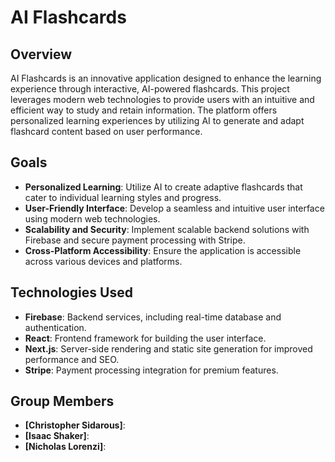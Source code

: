 # AI Flashcards

## Overview
AI Flashcards is an innovative application designed to enhance the learning experience through interactive, AI-powered flashcards. This project leverages modern web technologies to provide users with an intuitive and efficient way to study and retain information. The platform offers personalized learning experiences by utilizing AI to generate and adapt flashcard content based on user performance.

## Goals
- **Personalized Learning**: Utilize AI to create adaptive flashcards that cater to individual learning styles and progress.
- **User-Friendly Interface**: Develop a seamless and intuitive user interface using modern web technologies.
- **Scalability and Security**: Implement scalable backend solutions with Firebase and secure payment processing with Stripe.
- **Cross-Platform Accessibility**: Ensure the application is accessible across various devices and platforms.

## Technologies Used
- **Firebase**: Backend services, including real-time database and authentication.
- **React**: Frontend framework for building the user interface.
- **Next.js**: Server-side rendering and static site generation for improved performance and SEO.
- **Stripe**: Payment processing integration for premium features.

## Group Members
- **[Christopher Sidarous]**: 
- **[Isaac Shaker]**: 
- **[Nicholas Lorenzi]**: 
